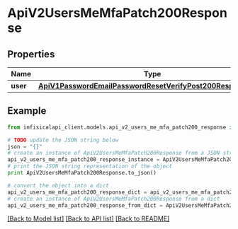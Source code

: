 # ApiV2UsersMeMfaPatch200Response


## Properties
Name | Type | Description | Notes
------------ | ------------- | ------------- | -------------
**user** | [**ApiV1PasswordEmailPasswordResetVerifyPost200ResponseUser**](ApiV1PasswordEmailPasswordResetVerifyPost200ResponseUser.md) |  | 

## Example

```python
from infisicalapi_client.models.api_v2_users_me_mfa_patch200_response import ApiV2UsersMeMfaPatch200Response

# TODO update the JSON string below
json = "{}"
# create an instance of ApiV2UsersMeMfaPatch200Response from a JSON string
api_v2_users_me_mfa_patch200_response_instance = ApiV2UsersMeMfaPatch200Response.from_json(json)
# print the JSON string representation of the object
print ApiV2UsersMeMfaPatch200Response.to_json()

# convert the object into a dict
api_v2_users_me_mfa_patch200_response_dict = api_v2_users_me_mfa_patch200_response_instance.to_dict()
# create an instance of ApiV2UsersMeMfaPatch200Response from a dict
api_v2_users_me_mfa_patch200_response_from_dict = ApiV2UsersMeMfaPatch200Response.from_dict(api_v2_users_me_mfa_patch200_response_dict)
```
[[Back to Model list]](../README.md#documentation-for-models) [[Back to API list]](../README.md#documentation-for-api-endpoints) [[Back to README]](../README.md)


